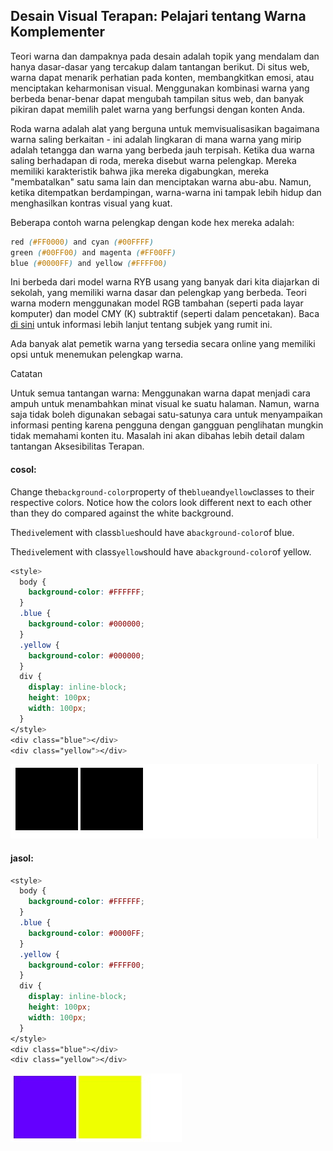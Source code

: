 ## Desain Visual Terapan: Pelajari tentang Warna Komplementer

Teori warna dan dampaknya pada desain adalah topik yang mendalam dan hanya dasar-dasar yang tercakup dalam tantangan berikut. Di situs web, warna dapat menarik perhatian pada konten, membangkitkan emosi, atau menciptakan keharmonisan visual. Menggunakan kombinasi warna yang berbeda benar-benar dapat mengubah tampilan situs web, dan banyak pikiran dapat memilih palet warna yang berfungsi dengan konten Anda.

Roda warna adalah alat yang berguna untuk memvisualisasikan bagaimana warna saling berkaitan - ini adalah lingkaran di mana warna yang mirip adalah tetangga dan warna yang berbeda jauh terpisah. Ketika dua warna saling berhadapan di roda, mereka disebut warna pelengkap. Mereka memiliki karakteristik bahwa jika mereka digabungkan, mereka "membatalkan" satu sama lain dan menciptakan warna abu-abu. Namun, ketika ditempatkan berdampingan, warna-warna ini tampak lebih hidup dan menghasilkan kontras visual yang kuat.

Beberapa contoh warna pelengkap dengan kode hex mereka adalah:

```css
red (#FF0000) and cyan (#00FFFF)
green (#00FF00) and magenta (#FF00FF)
blue (#0000FF) and yellow (#FFFF00)
```

Ini berbeda dari model warna RYB usang yang banyak dari kita diajarkan di sekolah, yang memiliki warna dasar dan pelengkap yang berbeda. Teori warna modern menggunakan model RGB tambahan \(seperti pada layar komputer\) dan model CMY \(K\) subtraktif \(seperti dalam pencetakan\). Baca [di sini](https://en.wikipedia.org/wiki/Color_model) untuk informasi lebih lanjut tentang subjek yang rumit ini.

Ada banyak alat pemetik warna yang tersedia secara online yang memiliki opsi untuk menemukan pelengkap warna.

Catatan

Untuk semua tantangan warna: Menggunakan warna dapat menjadi cara ampuh untuk menambahkan minat visual ke suatu halaman. Namun, warna saja tidak boleh digunakan sebagai satu-satunya cara untuk menyampaikan informasi penting karena pengguna dengan gangguan penglihatan mungkin tidak memahami konten itu. Masalah ini akan dibahas lebih detail dalam tantangan Aksesibilitas Terapan.

#### cosol:

Change the`background-color`property of the`blue`and`yellow`classes to their respective colors. Notice how the colors look different next to each other than they do compared against the white background.

The`div`element with class`blue`should have a`background-color`of blue.

The`div`element with class`yellow`should have a`background-color`of yellow.

```css
<style>
  body {
    background-color: #FFFFFF;
  }
  .blue {
    background-color: #000000;
  }
  .yellow {
    background-color: #000000;
  }
  div {
    display: inline-block;
    height: 100px;
    width: 100px;
  }
</style>
<div class="blue"></div>
<div class="yellow"></div>
```

![](/assets/bl1.jpg)

#### jasol:

```css
<style>
  body {
    background-color: #FFFFFF;
  }
  .blue {
    background-color: #0000FF;
  }
  .yellow {
    background-color: #FFFF00;
  }
  div {
    display: inline-block;
    height: 100px;
    width: 100px;
  }
</style>
<div class="blue"></div>
<div class="yellow"></div>
```

![](/assets/bl2.jpg)

